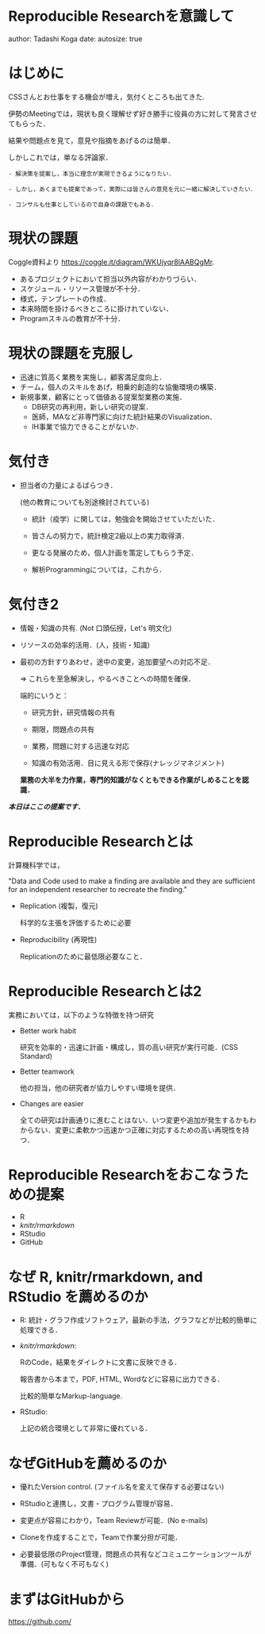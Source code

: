 Reproducible Researchを意識して
========================================================
author: Tadashi Koga
date: 
autosize: true

はじめに
========================================================



CSSさんとお仕事をする機会が増え，気付くところも出てきた.

伊勢のMeetingでは，現状も良く理解せず好き勝手に役員の方に対して発言させてもらった．

結果や問題点を見て，意見や指摘をあげるのは簡単．


しかしこれでは，単なる評論家．

    - 解決策を提案し，本当に理念が実現できるようになりたい．

    - しかし，あくまでも提案であって，実際には皆さんの意見を元に一緒に解決していきたい．

    - コンサルも仕事としているので自身の課題でもある．


現状の課題
========================================================

Coggle資料より <https://coggle.it/diagram/WKUjyqr8lAABQgMr>.

- あるプロジェクトにおいて担当以外内容がわかりづらい．
- スケジュール・リソース管理が不十分．
- 様式，テンプレートの作成．
- 本来時間を掛けるべきところに掛けれていない．
- Programスキルの教育が不十分．

現状の課題を克服し
========================================================

- 迅速に質高く業務を実施し，顧客満足度向上．
- チーム，個人のスキルをあげ，相乗的創造的な協働環境の構築．
- 新規事業，顧客にとって価値ある提案型業務の実施．
    - DB研究の再利用，新しい研究の提案．
    - 医師，MAなど非専門家に向けた統計結果のVisualization．
    - IH事業で協力できることがないか．

気付き
========================================================

- 担当者の力量によるばらつき．

    (他の教育についても別途検討されている)

    - 統計（疫学）に関しては，勉強会を開始させていただいた．

    - 皆さんの努力で，統計検定2級以上の実力取得済．

    - 更なる発展のため，個人計画を策定してもらう予定．

    - 解析Programmingについては，これから．


気付き2
========================================================
- 情報・知識の共有. (Not 口頭伝授，Let's 明文化)
- リソースの効率的活用．(人，技術・知識)
- 最初の方針すりあわせ，途中の変更，追加要望への対応不足．

    => これらを至急解決し，やるべきことへの時間を確保．
    
    端的にいうと：

    - 研究方針，研究情報の共有

    - 期限，問題点の共有

    - 業務，問題に対する迅速な対応

    - 知識の有効活用．目に見える形で保存(ナレッジマネジメント)

    **業務の大半を力作業，専門的知識がなくともできる作業がしめることを認識．**


***本日はここの提案です．***


Reproducible Researchとは
========================================================

計算機科学では，

"Data and Code used to make a finding are available and they are sufficient for an independent researcher to recreate the finding."

- Replication (複製，復元)

    科学的な主張を評価するために必要

- Reproducibility (再現性)

    Replicationのために最低限必要なこと．


Reproducible Researchとは2
========================================================

実務においては，以下のような特徴を持つ研究

- Better work habit

    研究を効率的・迅速に計画・構成し，質の高い研究が実行可能．(CSS Standard)

- Better teamwork

    他の担当，他の研究者が協力しやすい環境を提供．

- Changes are easier

    全ての研究は計画通りに進むことはない．いつ変更や追加が発生するかもわからない．変更に柔軟かつ迅速かつ正確に対応するための高い再現性を持つ．



Reproducible Researchをおこなうための提案
========================================================

- R
- *knitr/rmarkdown*
- RStudio
- GitHub


なぜ R, knitr/rmarkdown, and RStudio を薦めるのか
========================================================

- R: 統計・グラフ作成ソフトウェア，最新の手法，グラフなどが比較的簡単に処理できる．

- *knitr/rmarkdown*:

    RのCode，結果をダイレクトに文書に反映できる．

    報告書から本まで，PDF, HTML, Wordなどに容易に出力できる．

    比較的簡単なMarkup-language.

- RStudio:

    上記の統合環境として非常に優れている．




なぜGitHubを薦めるのか
========================================================

- 優れたVersion control. (ファイル名を変えて保存する必要はない)

- RStudioと連携し，文書・プログラム管理が容易．

- 変更点が容易にわかり，Team Reviewが可能．(No e-mails)

- Cloneを作成することで，Teamで作業分担が可能．

- 必要最低限のProject管理，問題点の共有などコミュニケーションツールが準備．(可もなく不可もなく)


まずはGitHubから
========================================================

https://github.com/



